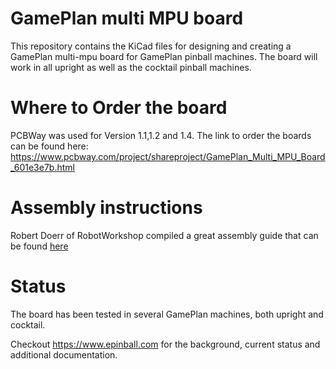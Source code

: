 # GamePlan multi MPU board
This repository contains the KiCad files for designing and creating a GamePlan multi-mpu board for GamePlan pinball machines. The board will work in all upright as well as the cocktail pinball machines.

# Where to Order the board
PCBWay was used for Version 1.1,1.2 and 1.4. The link to order the boards can be found here:
https://www.pcbway.com/project/shareproject/GamePlan_Multi_MPU_Board_601e3e7b.html

# Assembly instructions
Robert Doerr of RobotWorkshop compiled a great assembly guide that can be found [here](docs/GP_Multi_Assembly_V1.3.pdf)


# Status
The board has been tested in several GamePlan machines, both upright and cocktail.

Checkout https://www.epinball.com for the background, current status and additional documentation.
